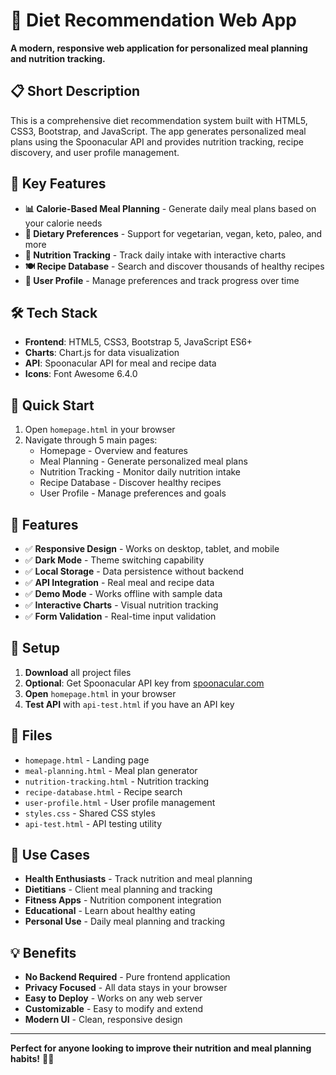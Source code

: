 # 🍴 Diet Recommendation Web App

**A modern, responsive web application for personalized meal planning and nutrition tracking.**

## 📋 Short Description

This is a comprehensive diet recommendation system built with HTML5, CSS3, Bootstrap, and JavaScript. The app generates personalized meal plans using the Spoonacular API and provides nutrition tracking, recipe discovery, and user profile management.

## 🌟 Key Features

- **📊 Calorie-Based Meal Planning** - Generate daily meal plans based on your calorie needs
- **🥗 Dietary Preferences** - Support for vegetarian, vegan, keto, paleo, and more
- **🧾 Nutrition Tracking** - Track daily intake with interactive charts
- **🍽 Recipe Database** - Search and discover thousands of healthy recipes
- **👤 User Profile** - Manage preferences and track progress over time

## 🛠 Tech Stack

- **Frontend**: HTML5, CSS3, Bootstrap 5, JavaScript ES6+
- **Charts**: Chart.js for data visualization
- **API**: Spoonacular API for meal and recipe data
- **Icons**: Font Awesome 6.4.0

## 🚀 Quick Start

1. Open `homepage.html` in your browser
2. Navigate through 5 main pages:
   - Homepage - Overview and features
   - Meal Planning - Generate personalized meal plans
   - Nutrition Tracking - Monitor daily nutrition intake
   - Recipe Database - Discover healthy recipes
   - User Profile - Manage preferences and goals

## 📱 Features

- ✅ **Responsive Design** - Works on desktop, tablet, and mobile
- ✅ **Dark Mode** - Theme switching capability
- ✅ **Local Storage** - Data persistence without backend
- ✅ **API Integration** - Real meal and recipe data
- ✅ **Demo Mode** - Works offline with sample data
- ✅ **Interactive Charts** - Visual nutrition tracking
- ✅ **Form Validation** - Real-time input validation

## 🔧 Setup

1. **Download** all project files
2. **Optional**: Get Spoonacular API key from [spoonacular.com](https://spoonacular.com/food-api)
3. **Open** `homepage.html` in your browser
4. **Test API** with `api-test.html` if you have an API key

## 📁 Files

- `homepage.html` - Landing page
- `meal-planning.html` - Meal plan generator
- `nutrition-tracking.html` - Nutrition tracking
- `recipe-database.html` - Recipe search
- `user-profile.html` - User profile management
- `styles.css` - Shared CSS styles
- `api-test.html` - API testing utility

## 🎯 Use Cases

- **Health Enthusiasts** - Track nutrition and meal planning
- **Dietitians** - Client meal planning and tracking
- **Fitness Apps** - Nutrition component integration
- **Educational** - Learn about healthy eating
- **Personal Use** - Daily meal planning and tracking

## 💡 Benefits

- **No Backend Required** - Pure frontend application
- **Privacy Focused** - All data stays in your browser
- **Easy to Deploy** - Works on any web server
- **Customizable** - Easy to modify and extend
- **Modern UI** - Clean, responsive design

---

**Perfect for anyone looking to improve their nutrition and meal planning habits!** 🍴✨
